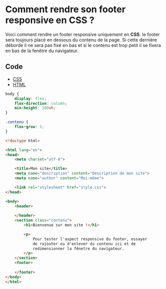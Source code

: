 # Comment rendre son footer responsive en CSS ?

Voici comment rendre un footer responsive uniquement en **CSS**.  le footer sera toujours placé en dessous du contenu de la page. Si cette dernière déborde il ne sera pas fixé en bas et si le contenu est trop petit il se fixera en bas de la fenêtre du navigateur.

## Code

<ul class="nav nav-tabs">
  <li class="active nav-item"><a data-toggle="tab" class="nav-link active show" href="#CSS">CSS</a></li>
  <li class="nav-item"><a data-toggle="tab" class="nav-link" href="#HTML">HTML</a></li>
</ul>

<div class="tab-content">
  <div name="CSS" class="tab-pane fade in active show">

```css
body {
	display: flex;
	flex-direction: column;
	min-height: 100vh;
}

.contenu {
	flex-grow: 1;
}
```

  </div>
  <div name="HTML" class="tab-pane fade">
    
```html
<!doctype html>

<html lang="en">
<head>
	<meta charset="utf-8">

	<title>Mon site</title>
	<meta name="description" content="Description de mon site">
	<meta name="author" content="Moi-même">

	<link rel="stylesheet" href="style.css">
</head>

<body>
	<header>
		
	</header>
	<section class="contenu">
		<h1>Bienvenue sur mon site !</h1>

		<p>
			Pour tester l'aspect responsive du footer, essayer 
			de rajouter ou d'enlever du contenu ici et de 
			redimensionner la fênetre du navigateur.
		</p>
	</section>
	<footer>
		
	</footer>
</body>
</html>
```

</div>
</div>